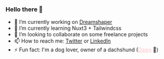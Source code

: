 ### Hello there 👋

- 🔭 I’m currently working on <a href="https://dreamshaper.com/en/">Dreamshaper</a>
- 🌱 I’m currently learning Nuxt3 + Tailwindcss
- 👯 I’m looking to collaborate on some freelance projects
- 📫 How to reach me: <a target="_blank"  href="https://twitter.com/rubatista_">Twitter</a> or <a target="_blank"  href="https://www.linkedin.com/in/rubaptista/">LinkedIn</a> 
- ⚡ Fun fact: I'm a dog lover, owner of a dachshund (<a href="https://www.instagram.com/the.mini.daisy/" target="_blank" style="color: #FFC0CB !important;" >Daisy</a> 🌸)

